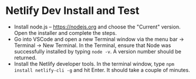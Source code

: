 # Netlify Dev Install and Test

- Install node.js – https://nodejs.org and choose the "Current" version. Open the installer and complete the steps.
- Go into VSCode and open a new Terminal window via the menu bar -> Terminal -> New Terminal. In the Terminal, ensure that Node was successfully installed by typing `node -v`. A version number should be returned.
- Install the Netlify developer tools. In the terminal window, type `npm install netlify-cli -g` and hit Enter. It should take a couple of minutes.
